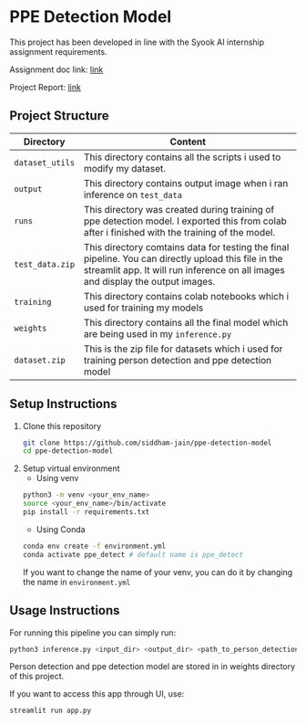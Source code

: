 # PPE Detection Model

This project has been developed in line with the Syook AI internship assignment requirements.

Assignment doc link: [link](https://github.com/siddham-jain/ppe-detection-model/blob/master/Syook%20-%20AI%20Internship%20-%20Assignment.pdf)

Project Report: [link](https://github.com/siddham-jain/ppe-detection-model/blob/master/Project_Report_PPE_Detection_Model.pdf)

## Project Structure
| Directory| Content 
|----------|-----
| `dataset_utils` | This directory contains all the scripts i used to modify my dataset. 
| `output` | This directory contains output image when i ran inference on `test_data`
| `runs` | This directory was created during training of ppe detection model. I exported this from colab after i finished with the training of the model.
| `test_data.zip` | This directory comtains data for testing the final pipeline. You can directly upload this file in the streamlit app. It will run inference on all images and display the output images.
| `training` | This directory contains colab notebooks which i used for training my models
| `weights` | This directory contains all the final model which are being used in my `inference.py`
| `dataset.zip` | This is the zip file for datasets which i used for training person detection and ppe detection model


## Setup Instructions
1. Clone this repository
    ```bash
    git clone https://github.com/siddham-jain/ppe-detection-model
    cd ppe-detection-model
    ```
2. Setup virtual environment
    - Using venv
    ```bash
    python3 -m venv <your_env_name>
    source <your_env_name>/bin/activate
    pip install -r requirements.txt
    ```
    - Using Conda
    ```bash
    conda env create -f environment.yml
    conda activate ppe_detect # default name is ppe_detect
    ```
    If you want to change the name of your venv, you can do it by changing the name in `environment.yml`
## Usage Instructions
For running this pipeline you can simply run:
```bash
python3 inference.py <input_dir> <output_dir> <path_to_person_detection_model> <path_to_ppe_detection_models>
```
Person detection and ppe detection model are stored in in weights directory of this project.

If you want to access this app through UI, use:
```bash
streamlit run app.py
```





